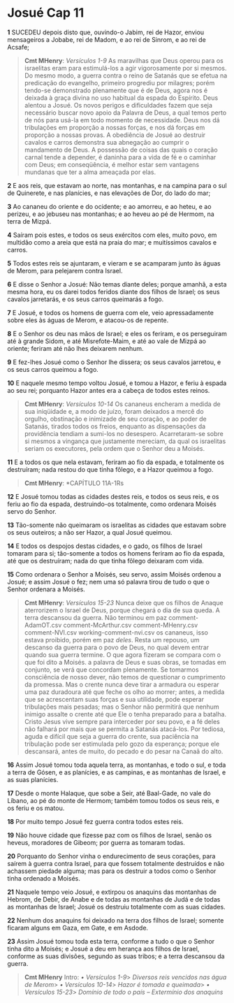 # Josué Cap 11

**1** 	SUCEDEU depois disto que, ouvindo-o Jabim, rei de Hazor, enviou mensageiros a Jobabe, rei de Madom, e ao rei de Sinrom, e ao rei de Acsafe;

> **Cmt MHenry**: *Versículos 1-9* As maravilhas que Deus operou para os israelitas eram para estimulá-los a agir vigorosamente por si mesmos. Do mesmo modo, a guerra contra o reino de Satanás que se efetua na predicação do evangelho, primeiro progrediu por milagres; porém tendo-se demonstrado plenamente que é de Deus, agora nos é deixada à graça divina no uso habitual da espada do Espírito. Deus alentou a Josué. Os novos perigos e dificuldades fazem que seja necessário buscar novo apoio da Palavra de Deus, a qual temos perto de nós para usá-la em todo momento de necessidade. Deus nos dá tribulações em proporção a nossas forças, e nos dá forças em proporção a nossas provas. A obediência de Josué ao destruir cavalos e carros demonstra sua abnegação ao cumprir o mandamento de Deus. A possessão de coisas das quais o coração carnal tende a depender, é daninha para a vida de fé e o caminhar com Deus; em conseqüência, é melhor estar sem vantagens mundanas que ter a alma ameaçada por elas.

**2** 	E aos reis, que estavam ao norte, nas montanhas, e na campina para o sul de Quinerete, e nas planícies, e nas elevações de Dor, do lado do mar;

**3** 	Ao cananeu do oriente e do ocidente; e ao amorreu, e ao heteu, e ao perizeu, e ao jebuseu nas montanhas; e ao heveu ao pé de Hermom, na terra de Mizpá.

**4** 	Saíram pois estes, e todos os seus exércitos com eles, muito povo, em multidão como a areia que está na praia do mar; e muitíssimos cavalos e carros.

**5** 	Todos estes reis se ajuntaram, e vieram e se acamparam junto às águas de Merom, para pelejarem contra Israel.

**6** 	E disse o Senhor a Josué: Não temas diante deles; porque amanhã, a esta mesma hora, eu os darei todos feridos diante dos filhos de Israel; os seus cavalos jarretarás, e os seus carros queimarás a fogo.

**7** 	E Josué, e todos os homens de guerra com ele, veio apressadamente sobre eles às águas de Merom, e atacou-os de repente.

**8** 	E o Senhor os deu nas mãos de Israel; e eles os feriram, e os perseguiram até à grande Sidom, e até Misrefote-Maim, e até ao vale de Mizpá ao oriente; feriram até não lhes deixarem nenhum.

**9** 	E fez-lhes Josué como o Senhor lhe dissera; os seus cavalos jarretou, e os seus carros queimou a fogo.

**10** 	E naquele mesmo tempo voltou Josué, e tomou a Hazor, e feriu à espada ao seu rei; porquanto Hazor antes era a cabeça de todos estes reinos.

> **Cmt MHenry**: *Versículos 10-14* Os cananeus encheram a medida de sua iniqüidade e, a modo de juízo, foram deixados a mercê do orgulho, obstinação e inimizade de seu coração, e ao poder de Satanás, tirados todos os freios, enquanto as dispensações da providência tendiam a sumi-los no desespero. Acarretaram-se sobre si mesmos a vingança que justamente mereciam, da qual os israelitas seriam os executores, pela ordem que o Senhor deu a Moisés.

**11** 	E a todos os que nela estavam, feriram ao fio da espada, e totalmente os destruíram; nada restou do que tinha fôlego, e a Hazor queimou a fogo.

> **Cmt MHenry**: *CAPÍTULO 11A-1Rs

**12** 	E Josué tomou todas as cidades destes reis, e todos os seus reis, e os feriu ao fio da espada, destruindo-os totalmente, como ordenara Moisés servo do Senhor.

**13** 	Tão-somente não queimaram os israelitas as cidades que estavam sobre os seus outeiros; a não ser Hazor, a qual Josué queimou.

**14** 	E todos os despojos destas cidades, e o gado, os filhos de Israel tomaram para si; tão-somente a todos os homens feriram ao fio da espada, até que os destruíram; nada do que tinha fôlego deixaram com vida.

**15** 	Como ordenara o Senhor a Moisés, seu servo, assim Moisés ordenou a Josué; e assim Josué o fez; nem uma só palavra tirou de tudo o que o Senhor ordenara a Moisés.

> **Cmt MHenry**: *Versículos 15-23* Nunca deixe que os filhos de Anaque aterrorizem o Israel de Deus, porque chegará o dia de sua queda. A terra descansou da guerra. Não terminou em paz comment-AdamOT.csv comment-McArthur.csv comment-MHenry.csv comment-NVI.csv working-comment-nvi.csv os cananeus, isso estava proibido, porém em paz *deles*. Resta um repouso, um descanso da guerra para o povo de Deus, no qual devem entrar quando sua guerra termine. O que agora fizeram se compara com o que foi dito a Moisés. a palavra de Deus e suas obras, se tomadas em conjunto, se verá que concordam plenamente. Se tomarmos consciência de nosso dever, não temos de questionar o cumprimento da promessa. Mas o crente nunca deve tirar a armadura ou esperar uma paz duradoura até que feche os olho ao morrer; antes, a medida que se acrescentam suas forças e sua utilidade, pode esperar tribulações mais pesadas; mas o Senhor não permitirá que nenhum inimigo assalte o crente até que Ele o tenha preparado para a batalha. Cristo Jesus vive sempre para interceder por seu povo, e a fé deles não falhará por mais que se permita a Satanás atacá-los. Por tediosa, aguda e difícil que seja a guerra do crente, sua paciência na tribulação pode ser estimulada pelo gozo da esperança; porque ele descansará, antes de muito, do pecado e do pesar na Canaã do alto.

**16** 	Assim Josué tomou toda aquela terra, as montanhas, e todo o sul, e toda a terra de Gósen, e as planícies, e as campinas, e as montanhas de Israel, e as suas planícies.

**17** 	Desde o monte Halaque, que sobe a Seir, até Baal-Gade, no vale do Líbano, ao pé do monte de Hermom; também tomou todos os seus reis, e os feriu e os matou.

**18** 	Por muito tempo Josué fez guerra contra todos estes reis.

**19** 	Não houve cidade que fizesse paz com os filhos de Israel, senão os heveus, moradores de Gibeom; por guerra as tomaram todas.

**20** 	Porquanto do Senhor vinha o endurecimento de seus corações, para saírem à guerra contra Israel, para que fossem totalmente destruídos e não achassem piedade alguma; mas para os destruir a todos como o Senhor tinha ordenado a Moisés.

**21** 	Naquele tempo veio Josué, e extirpou os anaquins das montanhas de Hebrom, de Debir, de Anabe e de todas as montanhas de Judá e de todas as montanhas de Israel; Josué os destruiu totalmente com as suas cidades.

**22** 	Nenhum dos anaquins foi deixado na terra dos filhos de Israel; somente ficaram alguns em Gaza, em Gate, e em Asdode.

**23** 	Assim Josué tomou toda esta terra, conforme a tudo o que o Senhor tinha dito a Moisés; e Josué a deu em herança aos filhos de Israel, conforme as suas divisões, segundo as suas tribos; e a terra descansou da guerra.


> **Cmt MHenry** Intro: *• Versículos 1-9*> *Diversos reis vencidos nas água de Merom*> *• Versículos 10-14*> *Hazor é tomada e queimada*> *• Versículos 15-23*> *Domínio de todo o país – Extermínio dos anaquins*
